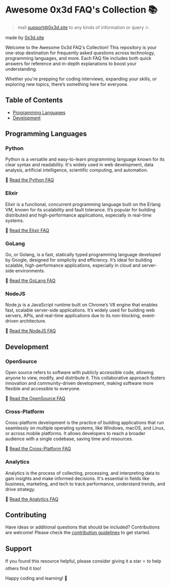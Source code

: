# Awesome 0x3d FAQ's Collection 📚

> mail support@0x3d.site to any kinds of information or query 🔥.

made by [0x3d.site](https://0x3d.site) 

Welcome to the Awesome 0x3d FAQ's Collection! This repository is your one-stop destination for frequently asked questions across technology, programming languages, and more. Each FAQ file includes both quick answers for reference and in-depth explanations to boost your understanding.

Whether you're prepping for coding interviews, expanding your skills, or exploring new topics, there’s something here for everyone.

## Table of Contents

- [Programming Languages](#programming-languages)
- [Development](#development)

## Programming Languages

### Python
Python is a versatile and easy-to-learn programming language known for its clear syntax and readability. It's widely used in web development, data analysis, artificial intelligence, scientific computing, and automation.

📂 [Read the Python FAQ](https://github.com/0x3d-site/awesome-python-0x3d-faqs-collection)

### Elixir
Elixir is a functional, concurrent programming language built on the Erlang VM, known for its scalability and fault tolerance. It’s popular for building distributed and high-performance applications, especially in real-time systems.

📂 [Read the Elixir FAQ](https://github.com/0x3d-site/awesome-elixir-0x3d-faqs-collection)

### GoLang
Go, or Golang, is a fast, statically typed programming language developed by Google, designed for simplicity and efficiency. It’s ideal for building scalable, high-performance applications, especially in cloud and server-side environments.

📂 [Read the GoLang FAQ](https://github.com/0x3d-site/awesome-golang-0x3d-faqs-collection)

### NodeJS
Node.js is a JavaScript runtime built on Chrome’s V8 engine that enables fast, scalable server-side applications. It’s widely used for building web servers, APIs, and real-time applications due to its non-blocking, event-driven architecture.

📂 [Read the NodeJS FAQ](https://github.com/0x3d-site/awesome-nodejs-0x3d-faqs-collection)

## Development

### OpenSource
Open source refers to software with publicly accessible code, allowing anyone to view, modify, and distribute it. This collaborative approach fosters innovation and community-driven development, making software more flexible and accessible to everyone.

📂 [Read the OpenSource FAQ](https://github.com/0x3d-site/awesome-open-source-0x3d-faqs-collection)

### Cross-Platform
Cross-platform development is the practice of building applications that run seamlessly on multiple operating systems, like Windows, macOS, and Linux, or across mobile platforms. It allows developers to reach a broader audience with a single codebase, saving time and resources.

📂 [Read the Cross-Platform FAQ](https://github.com/0x3d-site/awesome-cross-platform-0x3d-faqs-collection)

### Analytics
Analytics is the process of collecting, processing, and interpreting data to gain insights and make informed decisions. It's essential in fields like business, marketing, and tech to track performance, understand trends, and drive strategy.

📂 [Read the Analytics FAQ](https://github.com/0x3d-site/awesome-analytics-0x3d-faqs-collection)


## Contributing

Have ideas or additional questions that should be included? Contributions are welcome! Please check the [contribution guidelines](./CONTRIBUTING.md) to get started.

## Support

If you found this resource helpful, please consider giving it a star ⭐ to help others find it too!

Happy coding and learning! 🚀

